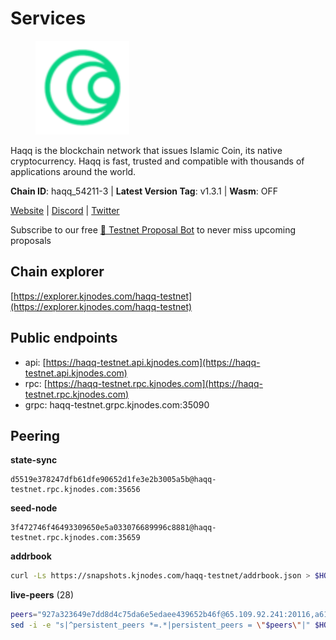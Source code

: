 # Services

<figure><img src="https://raw.githubusercontent.com/kj89/cosmos-images/main/logos/haqq.png" width="150" alt=""><figcaption></figcaption></figure>

Haqq is the blockchain network that issues Islamic Coin,  its native cryptocurrency. Haqq is fast, trusted and  compatible with thousands of applications around the world.

**Chain ID**: haqq_54211-3 | **Latest Version Tag**: v1.3.1 | **Wasm**: OFF

[Website](https://islamiccoin.net) | [Discord](https://discord.gg/hU9MHG5kZq) | [Twitter](https://twitter.com/Islamic_Coin)



Subscribe to our free [🤖 Testnet Proposal Bot](https://t.me/kjnodes_testnet_proposal_bot) to never miss upcoming proposals


## Chain explorer
[https://explorer.kjnodes.com/haqq-testnet](https://explorer.kjnodes.com/haqq-testnet)

## Public endpoints

* api: [https://haqq-testnet.api.kjnodes.com](https://haqq-testnet.api.kjnodes.com)
* rpc: [https://haqq-testnet.rpc.kjnodes.com](https://haqq-testnet.rpc.kjnodes.com)
* grpc: haqq-testnet.grpc.kjnodes.com:35090

## Peering

**state-sync**

```text
d5519e378247dfb61dfe90652d1fe3e2b3005a5b@haqq-testnet.rpc.kjnodes.com:35656
```

**seed-node**

```text
3f472746f46493309650e5a033076689996c8881@haqq-testnet.rpc.kjnodes.com:35659
```

**addrbook**
```bash
curl -Ls https://snapshots.kjnodes.com/haqq-testnet/addrbook.json > $HOME/.haqqd/config/addrbook.json
```

**live-peers** (28)
```bash
peers="927a323649e7dd8d4c75da6e5edaee439652b46f@65.109.92.241:20116,a6150d39e4725d28a56f41ebf3c6d457c54bd2f1@34.138.250.4:26656,d5519e378247dfb61dfe90652d1fe3e2b3005a5b@65.109.68.190:35656,3df5a68b919177179c6dcb0b9c9354fd6bbba1c8@65.109.92.240:20116,230d299006a432b0f44534ca8a19c8c876c0ccb3@85.10.193.246:26656,90b1d14fc7393c6b6452ecf8b3cdd078a445a238@65.109.112.178:29656,940ee270ea94dfbab38eb931c4561d0a64467911@65.108.132.173:35656,2d13d679b64e1a574904a140f72815644ec71131@65.21.133.125:30656,bc777df96c83c0433561c88c541dbbc520928f6c@195.3.221.239:26656,78e3ef8adf819b479acc13a2f92ab5c0fa350aeb@66.45.231.30:11464,16f40215d018c7d657fef0bb5ce2950251d525d2@148.251.51.144:36656,d7ac44bf8f8d760c3df1a8695145021f35feb985@34.88.220.124:26656,5fff90a628395b951d5fb34c64ae6c304b54d2e5@94.130.137.225:36656,23a1176c9911eac442d6d1bf15f92eeabb3981d5@45.83.173.18:26656,23ff658b56fbb8bc73372973a34733ff5d79b435@142.132.202.50:11604,62bf004201a90ce00df6f69390378c3d90f6dd7e@45.83.173.19:26656,47a269c3e30f70d8234a2afd8e9055e74129fde0@65.108.129.29:36656,64a840f6f5344a22a485b2818f9da9a457d42827@95.217.57.232:36656,6771e65c1b30cc514faf5943320fdda480fe9124@95.216.39.183:26656,4b16ca9feab01e33412067955b36285d5a73be81@135.181.29.25:26656,442d3bacb350437b8d9f0f1431e0519b81094100@135.181.62.222:26656,29731457774b61da8186b9c764e8f7c1e2465e3e@142.93.36.176:26656,eb503dddcc41ba801c646d63cc762de4e9c43aa4@35.228.23.164:26656,ba56c564a5430632e59e2b08fc348735bc56b32f@154.12.232.140:26656,b87ae2a43e27bd0360ea1b868c8cb9e98d612fce@65.109.92.79:19656,32a8eec046b95e8646ff0810b4596dc7083a0beb@65.108.145.131:26656,589f76a7932cf6d4ecf601a11ccc0a721b9a4ee4@65.109.85.170:29656,6fad54232f11a0306bd0d942c2ec5f9ba0ae2f1a@34.91.54.209:26656"
sed -i -e "s|^persistent_peers *=.*|persistent_peers = \"$peers\"|" $HOME/.haqqd/config/config.toml
```
